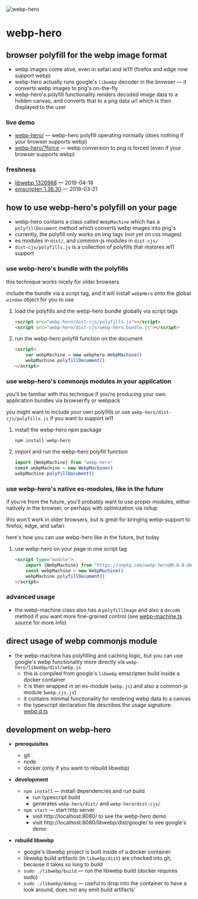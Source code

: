 
![webp-hero](webp-hero.jpg)

webp-hero
=========

browser polyfill for the webp image format
------------------------------------------

- webp images come alive, even in safari and ie11! (firefox and edge now support webp)
- webp-hero actually runs google's `libwebp` decoder in the browser — it converts webp images to png's on-the-fly
- webp-hero's polyfill functionality renders decoded image data to a hidden canvas, and converts that to a png data url which is then displayed to the user

### live demo

- [webp-hero/](https://chasemoskal.com/webp-hero/?force) — webp-hero polyfill operating normally (does nothing if your browser supports webp)
- [webp-hero/?force](https://chasemoskal.com/webp-hero/?force) — webp conversion to png is forced (even if your browser supports webp)

### freshness

- [libwebp 1326988](https://github.com/webmproject/libwebp/commit/1326988d1091202be426aba07d0061b6759862ff) — 2019-04-18
- [emscripten 1.38.30](https://github.com/emscripten-core/emscripten/releases/tag/1.38.30) — 2019-03-21

how to use webp-hero's polyfill on your page
--------------------------------------------

- webp-hero contains a class called `WebpMachine` which has a `polyfillDocument` method which converts webp images into png's
- currently, the polyfill only works on img tags (not yet on css images)
- es modules in `dist/`, and common-js modules in `dist-cjs/`
- `dist-cjs/polyfills.js` is a collection of polyfills that restores ie11 support

### use webp-hero's bundle with the polyfills

this technique works nicely for older browsers

include the bundle via a script tag, and it will install `webpHero` onto
the global `window` object for you to use

1. load the polyfills and the webp-hero bundle globally via script tags

	```html
	<script src="webp-hero/dist-cjs/polyfills.js"></script>
	<script src="webp-hero/dist-cjs/webp-hero.bundle.js"></script>
	```

2. run the webp-hero polyfill function on the document

	```html
	<script>
		var webpMachine = new webphero.WebpMachine()
		webpMachine.polyfillDocument()
	</script>
	```

### use webp-hero's commonjs modules in your application

you'll be familiar with this technique if you're producing your own application
bundles via browserify or webpack

you might want to include your own polyfills or use `webp-hero/dist-cjs/polyfills.js` if you want to support ie11

1. install the webp-hero npm package

	`npm install webp-hero`

2. import and run the webp-hero polyfill function

	```js
	import {WebpMachine} from "webp-hero"
	const webpMachine = new WebpMachine()
	webpMachine.polyfillDocument()
	```

### use webp-hero's native es-modules, like in the future

if you're from the future, you'll probably want to use proper modules, either natively in the browser, or perhaps with optimization via rollup

this won't work in older browsers, but is great for bringing webp-support to firefox, edge, and safari

here's how you can use webp-hero like in the future, but today

1. use webp-hero on your page in one script tag

	```html
	<script type="module">
		import {WebpMachine} from "https://unpkg.com/webp-hero@0.0.0-dev.21/dist/webp-machine.js"
		const webpMachine = new WebpMachine()
		webpMachine.polyfillDocument()
	</script>
	```

### advanced usage

- the webp-machine class also has a `polyfillImage` and also a `decode` method if you want more fine-grained control (see [webp-machine.ts](./source/webp-machine.ts) source for more info)

direct usage of webp commonjs module
------------------------------------

- the webp-machine has polyfilling and caching logic, but you can use google's webp functionality more directly via `webp-hero/libwebp/dist/webp.js`
	- this is compiled from google's `libwebp` emscripten build inside a docker container
	- it is then wrapped in an es-module (`webp.js`) and also a common-js module (`webp.cjs.js`)
	- it contains minimal functionality for rendering webp data to a canvas
	- the typescript declaration file describes the usage signature: [webp.d.ts](./libwebp/source/webp.d.ts)

development on webp-hero
------------------------

- **prerequisites**
	- git
	- node
	- docker (only if you want to rebuild libwebp)

- **development**
	- `npm install` — install dependencies and run build
		- run typescript build
		- generates `webp-hero/dist/` and `webp-hero/dist-cjs/`
	- `npm start` — start http server
		- visit http://localhost:8080/ to see the webp-hero demo
		- visit http://localhost:8080/libwebp/dist/google/ to see google's demo

- **rebuild libwebp**
	- google's libwebp project is built inside of a docker container
	- libwebp build artifacts (in `libwebp/dist`) are checked into git, because it takes so long to build
	- `sudo ./libwebp/build` — run the libwebp build (docker requires sudo)
	- `sudo ./libwebp/debug` — useful to drop into the container to have a look around, does not any emit build artifacts'
